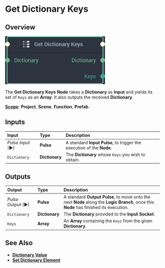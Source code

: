 # Get Dictionary Keys

## Overview

![The Get Dictionary Keys Node.](../../.gitbook/assets/getdictionarykeysnode20241.png)

The **Get Dictionary Keys** **Node** takes a **Dictionary** as **Input** and yields its set of `Keys` as an **Array**. It also outputs the received **Dictionary**.

[**Scope**](../overview.md#scopes): **Project**, **Scene**, **Function**, **Prefab**.

## Inputs

| Input | Type | Description |
| :--- | :--- | :--- |
| _Pulse Input_ \(►\) | **Pulse** | A standard **Input Pulse**, to trigger the execution of the **Node**. |
| `Dictionary` | **Dictionary** | The **Dictionary** whose `Keys` you wish to obtain. |

## Outputs

| Output | Type | Description |
| :--- | :--- | :--- |
| _Pulse Output_ \(►\) | **Pulse** | A standard **Output Pulse**, to move onto the next **Node** along the **Logic Branch**, once this **Node** has finished its execution. |
| `Dictionary` | **Dictionary** | The **Dictionary** provided to the **Input** **Socket**. |
| `Keys` | **Array** | An **Array** containing the `Keys` from the given **Dictionary**. |

## See Also

* [**Dictionary Value**](dictionary-value.md)
* [**Set Dictionary Element**](set-dictionary-element.md)

